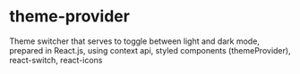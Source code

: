 # theme-provider
Theme switcher that serves to toggle between light and dark mode, prepared in React.js, using context api, styled components (themeProvider), react-switch, react-icons
